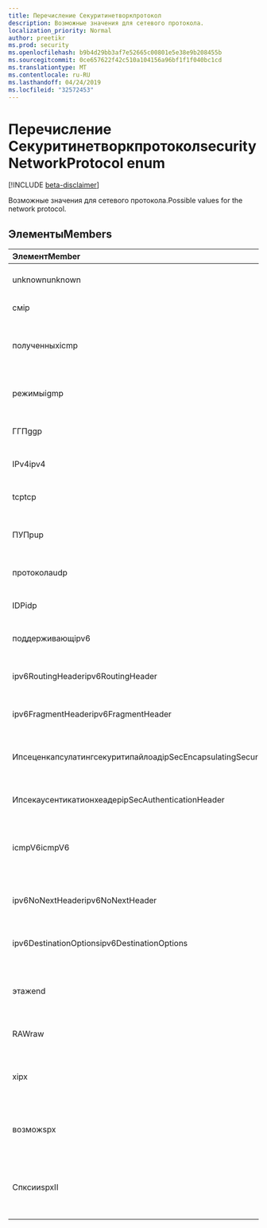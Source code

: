 ```yaml
---
title: Перечисление Секуритинетворкпротокол
description: Возможные значения для сетевого протокола.
localization_priority: Normal
author: preetikr
ms.prod: security
ms.openlocfilehash: b9b4d29bb3af7e52665c00801e5e38e9b208455b
ms.sourcegitcommit: 0ce657622f42c510a104156a96bf1f1f040bc1cd
ms.translationtype: MT
ms.contentlocale: ru-RU
ms.lasthandoff: 04/24/2019
ms.locfileid: "32572453"
---
```

# <a name="securitynetworkprotocol-enum"></a><span data-ttu-id="e1aa7-103">Перечисление Секуритинетворкпротокол</span><span class="sxs-lookup"><span data-stu-id="e1aa7-103">securityNetworkProtocol enum</span></span>

[!INCLUDE [beta-disclaimer](../../includes/beta-disclaimer.md)]

<span data-ttu-id="e1aa7-104">Возможные значения для сетевого протокола.</span><span class="sxs-lookup"><span data-stu-id="e1aa7-104">Possible values for the network protocol.</span></span>

## <a name="members"></a><span data-ttu-id="e1aa7-105">Элементы</span><span class="sxs-lookup"><span data-stu-id="e1aa7-105">Members</span></span>

|<span data-ttu-id="e1aa7-106">Элемент</span><span class="sxs-lookup"><span data-stu-id="e1aa7-106">Member</span></span>|<span data-ttu-id="e1aa7-107">Значение</span><span class="sxs-lookup"><span data-stu-id="e1aa7-107">Value</span></span>|<span data-ttu-id="e1aa7-108">Описание</span><span class="sxs-lookup"><span data-stu-id="e1aa7-108">Description</span></span>|
|:---|:---|:---|
|<span data-ttu-id="e1aa7-109">unknown</span><span class="sxs-lookup"><span data-stu-id="e1aa7-109">unknown</span></span>|<span data-ttu-id="e1aa7-110">–1</span><span class="sxs-lookup"><span data-stu-id="e1aa7-110">-1</span></span>|<span data-ttu-id="e1aa7-111">НеИзвестный протокол.</span><span class="sxs-lookup"><span data-stu-id="e1aa7-111">Unknown protocol.</span></span>|
|<span data-ttu-id="e1aa7-112">см</span><span class="sxs-lookup"><span data-stu-id="e1aa7-112">ip</span></span>|<span data-ttu-id="e1aa7-113">нуль</span><span class="sxs-lookup"><span data-stu-id="e1aa7-113">0</span></span>|<span data-ttu-id="e1aa7-114">Протокол IP.</span><span class="sxs-lookup"><span data-stu-id="e1aa7-114">Internet Protocol.</span></span>|
|<span data-ttu-id="e1aa7-115">полученных</span><span class="sxs-lookup"><span data-stu-id="e1aa7-115">icmp</span></span>|<span data-ttu-id="e1aa7-116">1 </span><span class="sxs-lookup"><span data-stu-id="e1aa7-116">1</span></span>| <span data-ttu-id="e1aa7-117">Протокол управления сообщениями в Интернете.</span><span class="sxs-lookup"><span data-stu-id="e1aa7-117">Internet Control Message Protocol.</span></span>|
|<span data-ttu-id="e1aa7-118">режимы</span><span class="sxs-lookup"><span data-stu-id="e1aa7-118">igmp</span></span>|<span data-ttu-id="e1aa7-119">2 </span><span class="sxs-lookup"><span data-stu-id="e1aa7-119">2</span></span>| <span data-ttu-id="e1aa7-120">Протокол управления группами Интернет.</span><span class="sxs-lookup"><span data-stu-id="e1aa7-120">Internet Group Management Protocol.</span></span>|
|<span data-ttu-id="e1aa7-121">ГГП</span><span class="sxs-lookup"><span data-stu-id="e1aa7-121">ggp</span></span>|<span data-ttu-id="e1aa7-122">3 </span><span class="sxs-lookup"><span data-stu-id="e1aa7-122">3</span></span>| <span data-ttu-id="e1aa7-123">Протокол шлюза для шлюза.</span><span class="sxs-lookup"><span data-stu-id="e1aa7-123">Gateway To Gateway Protocol.</span></span>|
|<span data-ttu-id="e1aa7-124">IPv4</span><span class="sxs-lookup"><span data-stu-id="e1aa7-124">ipv4</span></span>|<span data-ttu-id="e1aa7-125">4 </span><span class="sxs-lookup"><span data-stu-id="e1aa7-125">4</span></span>| <span data-ttu-id="e1aa7-126">Протокол Интернета версии 4.</span><span class="sxs-lookup"><span data-stu-id="e1aa7-126">Internet Protocol version 4.</span></span>|
|<span data-ttu-id="e1aa7-127">tcp</span><span class="sxs-lookup"><span data-stu-id="e1aa7-127">tcp</span></span>|<span data-ttu-id="e1aa7-128">6 </span><span class="sxs-lookup"><span data-stu-id="e1aa7-128">6</span></span>| <span data-ttu-id="e1aa7-129">Протокол управления передачей.</span><span class="sxs-lookup"><span data-stu-id="e1aa7-129">Transmission Control Protocol.</span></span>|
|<span data-ttu-id="e1aa7-130">ПУП</span><span class="sxs-lookup"><span data-stu-id="e1aa7-130">pup</span></span>|<span data-ttu-id="e1aa7-131">12 </span><span class="sxs-lookup"><span data-stu-id="e1aa7-131">12</span></span>| <span data-ttu-id="e1aa7-132">Протокол универсальных пакетов парк.</span><span class="sxs-lookup"><span data-stu-id="e1aa7-132">PARC Universal Packet Protocol.</span></span>|
|<span data-ttu-id="e1aa7-133">протокола</span><span class="sxs-lookup"><span data-stu-id="e1aa7-133">udp</span></span>|<span data-ttu-id="e1aa7-134">17 </span><span class="sxs-lookup"><span data-stu-id="e1aa7-134">17</span></span>| <span data-ttu-id="e1aa7-135">Протокол датаграммы пользователя.</span><span class="sxs-lookup"><span data-stu-id="e1aa7-135">User Datagram Protocol.</span></span>|
|<span data-ttu-id="e1aa7-136">IDP</span><span class="sxs-lookup"><span data-stu-id="e1aa7-136">idp</span></span>|<span data-ttu-id="e1aa7-137">22</span><span class="sxs-lookup"><span data-stu-id="e1aa7-137">22</span></span>| <span data-ttu-id="e1aa7-138">Протокол датаграмм через Интернет.</span><span class="sxs-lookup"><span data-stu-id="e1aa7-138">Internet Datagram Protocol.</span></span>|
|<span data-ttu-id="e1aa7-139">поддерживающ</span><span class="sxs-lookup"><span data-stu-id="e1aa7-139">ipv6</span></span>|<span data-ttu-id="e1aa7-140">41</span><span class="sxs-lookup"><span data-stu-id="e1aa7-140">41</span></span>| <span data-ttu-id="e1aa7-141">Протокол IP версии 6 (IPv6).</span><span class="sxs-lookup"><span data-stu-id="e1aa7-141">Internet Protocol version 6 (ipv6).</span></span>|
|<span data-ttu-id="e1aa7-142">ipv6RoutingHeader</span><span class="sxs-lookup"><span data-stu-id="e1aa7-142">ipv6RoutingHeader</span></span>|<span data-ttu-id="e1aa7-143">43</span><span class="sxs-lookup"><span data-stu-id="e1aa7-143">43</span></span>| <span data-ttu-id="e1aa7-144">заголовок маршрутизации IPv6.</span><span class="sxs-lookup"><span data-stu-id="e1aa7-144">ipv6 Routing header.</span></span>|
|<span data-ttu-id="e1aa7-145">ipv6FragmentHeader</span><span class="sxs-lookup"><span data-stu-id="e1aa7-145">ipv6FragmentHeader</span></span>|<span data-ttu-id="e1aa7-146">44</span><span class="sxs-lookup"><span data-stu-id="e1aa7-146">44</span></span>| <span data-ttu-id="e1aa7-147">заголовок фрагмента IPv6.</span><span class="sxs-lookup"><span data-stu-id="e1aa7-147">ipv6 Fragment header.</span></span>|
|<span data-ttu-id="e1aa7-148">Ипсеценкапсулатингсекуритипайлоад</span><span class="sxs-lookup"><span data-stu-id="e1aa7-148">ipSecEncapsulatingSecurityPayload</span></span>|<span data-ttu-id="e1aa7-149">50</span><span class="sxs-lookup"><span data-stu-id="e1aa7-149">50</span></span>| <span data-ttu-id="e1aa7-150">заголовок полезных данных безопасности, включающий IPv6.</span><span class="sxs-lookup"><span data-stu-id="e1aa7-150">ipv6 Encapsulating Security Payload header.</span></span>|
|<span data-ttu-id="e1aa7-151">Ипсекаусентикатионхеадер</span><span class="sxs-lookup"><span data-stu-id="e1aa7-151">ipSecAuthenticationHeader</span></span>|<span data-ttu-id="e1aa7-152">51</span><span class="sxs-lookup"><span data-stu-id="e1aa7-152">51</span></span>| <span data-ttu-id="e1aa7-153">заголовок проверки поДлинности IPv6.</span><span class="sxs-lookup"><span data-stu-id="e1aa7-153">ipv6 Authentication header.</span></span>|
|<span data-ttu-id="e1aa7-154">icmpV6</span><span class="sxs-lookup"><span data-stu-id="e1aa7-154">icmpV6</span></span>|<span data-ttu-id="e1aa7-155">58</span><span class="sxs-lookup"><span data-stu-id="e1aa7-155">58</span></span>| <span data-ttu-id="e1aa7-156">Протокол управления сообщениями в Интернете для IPv6.</span><span class="sxs-lookup"><span data-stu-id="e1aa7-156">Internet Control Message Protocol for ipv6.</span></span>|
|<span data-ttu-id="e1aa7-157">ipv6NoNextHeader</span><span class="sxs-lookup"><span data-stu-id="e1aa7-157">ipv6NoNextHeader</span></span>|<span data-ttu-id="e1aa7-158">59</span><span class="sxs-lookup"><span data-stu-id="e1aa7-158">59</span></span>| <span data-ttu-id="e1aa7-159">IPv6: следующий заголовок отсутствует.</span><span class="sxs-lookup"><span data-stu-id="e1aa7-159">ipv6 No next header.</span></span>|
|<span data-ttu-id="e1aa7-160">ipv6DestinationOptions</span><span class="sxs-lookup"><span data-stu-id="e1aa7-160">ipv6DestinationOptions</span></span>|<span data-ttu-id="e1aa7-161">60</span><span class="sxs-lookup"><span data-stu-id="e1aa7-161">60</span></span>| <span data-ttu-id="e1aa7-162">заголовок параметров назначения IPv6.</span><span class="sxs-lookup"><span data-stu-id="e1aa7-162">ipv6 Destination Options header.</span></span>|
|<span data-ttu-id="e1aa7-163">этаже</span><span class="sxs-lookup"><span data-stu-id="e1aa7-163">nd</span></span>|<span data-ttu-id="e1aa7-164">77</span><span class="sxs-lookup"><span data-stu-id="e1aa7-164">77</span></span>| <span data-ttu-id="e1aa7-165">Протокол сетевого диска (неофициальный).</span><span class="sxs-lookup"><span data-stu-id="e1aa7-165">Net Disk Protocol (unofficial).</span></span>|
|<span data-ttu-id="e1aa7-166">RAW</span><span class="sxs-lookup"><span data-stu-id="e1aa7-166">raw</span></span>|<span data-ttu-id="e1aa7-167">255</span><span class="sxs-lookup"><span data-stu-id="e1aa7-167">255</span></span>| <span data-ttu-id="e1aa7-168">Протокол IP-пакетов RAW.</span><span class="sxs-lookup"><span data-stu-id="e1aa7-168">Raw IP packet protocol.</span></span>|
|<span data-ttu-id="e1aa7-169">x</span><span class="sxs-lookup"><span data-stu-id="e1aa7-169">ipx</span></span>|<span data-ttu-id="e1aa7-170">1000</span><span class="sxs-lookup"><span data-stu-id="e1aa7-170">1000</span></span>| <span data-ttu-id="e1aa7-171">Протокол обмена пакетами в Интернете.</span><span class="sxs-lookup"><span data-stu-id="e1aa7-171">Internet Packet Exchange Protocol.</span></span>|
|<span data-ttu-id="e1aa7-172">возмож</span><span class="sxs-lookup"><span data-stu-id="e1aa7-172">spx</span></span>|<span data-ttu-id="e1aa7-173">1256</span><span class="sxs-lookup"><span data-stu-id="e1aa7-173">1256</span></span>| <span data-ttu-id="e1aa7-174">Последовательный протокол обмена пакетами.</span><span class="sxs-lookup"><span data-stu-id="e1aa7-174">Sequenced Packet Exchange protocol.</span></span>|
|<span data-ttu-id="e1aa7-175">Спксии</span><span class="sxs-lookup"><span data-stu-id="e1aa7-175">spxII</span></span>|<span data-ttu-id="e1aa7-176">1257</span><span class="sxs-lookup"><span data-stu-id="e1aa7-176">1257</span></span>| <span data-ttu-id="e1aa7-177">Последовательный протокол обмена пакетами версии 2.</span><span class="sxs-lookup"><span data-stu-id="e1aa7-177">Sequenced Packet Exchange version 2 protocol.</span></span>|
<!--
{
  "type": "#page.annotation",
  "suppressions": [
    "Error: /api-reference/beta/resources/securitynetworkprotocolenumtype.md:\r\n      Exception processing links.\r\n    System.ArgumentException: Link Definition was null. Link text: !INCLUDE [beta-disclaimer](../../includes/beta-disclaimer.md)\r\n      at ApiDoctor.Validation.DocFile.get_LinkDestinations()\r\n      at ApiDoctor.Validation.DocSet.ValidateLinks(Boolean includeWarnings, String[] relativePathForFiles, IssueLogger issues, Boolean requireFilenameCaseMatch, Boolean printOrphanedFiles)"
  ]
}
-->

